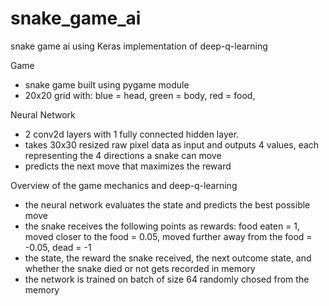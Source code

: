 # snake_game_ai
snake game ai using Keras implementation of deep-q-learning

Game
  - snake game built using pygame module
  - 20x20 grid with: blue = head,
                     green = body,
                     red = food,

Neural Network
  - 2 conv2d layers with 1 fully connected hidden layer.
  - takes 30x30 resized raw pixel data as input and outputs 4 values, each representing the 4 directions a snake can move
  - predicts the next move that maximizes the reward 
  
Overview of the game mechanics and deep-q-learning
 <during each move in a game>
  - the neural network evaluates the state and predicts the best possible move
  - the snake receives the following points as rewards: food eaten = 1,
                                                        moved closer to the food = 0.05,
                                                        moved further away from the food = -0.05,
                                                        dead = -1                                                     
  - the state, the reward the snake received, the next outcome state, and whether the snake died or not gets recorded in memory
  - the network is trained on batch of size 64 randomly chosed from the memory 
 <above process repeats until the snake dies>
